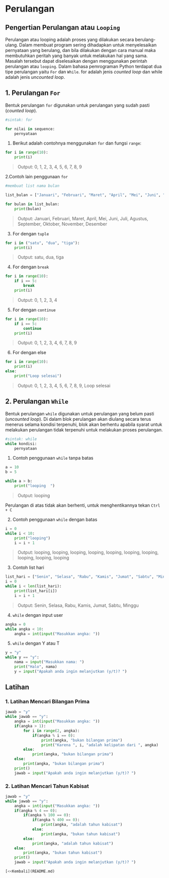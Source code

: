 <h1>Perulangan</h1>

## Pengertian Perulangan atau `Looping`

Perulangan atau looping adalah proses yang dilakukan secara berulang-ulang. Dalam membuat program sering dihadapkan untuk menyelesaikan pernyataan yang berulang, dan bila dilakukan dengan cara manual maka membutuhkan peritah yang banyak untuk melakukan hal yang sama. Masalah tersebut dapat diselesaikan dengan menggunakan perintah perulangan atau `looping`.
Dalam bahasa pemrograman Python terdapat dua tipe perulangan yaitu `For` dan `While`. for adalah jenis *counted loop* dan while adalah jenis *uncounted loop*.

## 1. Perulangan `For`
Bentuk perulangan `for` digunakan untuk perulangan yang sudah pasti (*counted loop*).

```python
#sintak: for

for nilai in sequence:
    pernyataan
```

1. Berikut adalah contohnya menggunakan `for` dan fungsi `range`:

```python
for i in range(10):
    print(i)
```
> Output: 0, 1, 2, 3, 4, 5, 6, 7, 8, 9

2.Contoh lain penggunaan `for`

```python
#membuat list nama bulan

list_bulan = ["Januari", "Februari", "Maret", "April", "Mei", "Juni", "Juli", "Agustus", "September", "Oktober", "November", "Desember"]

for bulan in list_bulan:
    print(bulan)
```
> Output: Januari, Februari, Maret, April, Mei, Juni, Juli, Agustus, September, Oktober, November, Desember

3. For dengan `tuple`

```python
for i in ("satu", "dua", "tiga"):
    print(i)
```
> Output: satu, dua, tiga  

4. For dengan `break`

```python
for i in range(10):
    if i == 5:
        break
    print(i)
```
> Output: 0, 1, 2, 3, 4

5. For dengan `continue`

```python
for i in range(10):
    if i == 5:
        continue
    print(i)
```
> Output: 0, 1, 2, 3, 4, 6, 7, 8, 9

6. For dengan else

```python
for i in range(10):
    print(i)
else:
    print("Loop selesai")
```
> Output: 0, 1, 2, 3, 4, 5, 6, 7, 8, 9, Loop selesai

## 2. Perulangan `While`
Bentuk perulangan `while` digunakan untuk perulangan yang belum pasti (*uncounted loop*). Di dalam blok perulangan akan diulang secara terus menerus selama kondisi terpenuhi, blok akan berhentu apabila syarat untuk melakukan perulangan tidak terpenuhi untuk melakukan proses perulangan. 

```python
#sintak: while
while kondisi:
    pernyataan
```

1. Contoh penggunaan `while` tanpa batas

```python
a = 10
b = 5

while a > b:
    print("looping  ")
```
> Output: looping

Perulangan di atas tidak akan berhenti, untuk menghentikannya tekan `Ctrl + C`

2. Contoh penggunaan `while` dengan batas

```python
i = 0
while i < 10:
    print("looping")
    i = i + 1
```
> Output: looping, looping, looping, looping, looping, looping, looping, looping, looping, looping

3. Contoh list hari

```python
list_hari = ["Senin", "Selasa", "Rabu", "Kamis", "Jumat", "Sabtu", "Minggu"]
i = 0
while i < len(list_hari):
    print(list_hari[i])
    i = i + 1
```
> Output: Senin, Selasa, Rabu, Kamis, Jumat, Sabtu, Minggu

4. `while` dengan input user

```python
angka = 0
while angka < 10:
    angka = int(input("Masukkan angka: "))
```
5. `while` dengan Y atau T

```python
y = "y"
while y == "y":
    nama = input("Masukkan nama: ")
    print("Halo", nama)
    y = input("Apakah anda ingin melanjutkan (y/t)? ")
```

## Latihan
### 1. Latihan Mencari Bilangan Prima
```python
jawab = "y"
while jawab == "y":
    angka = int(input("Masukkan angka: "))
    if(angka > 1):
        for i in range(2, angka):
            if(angka % i == 0):
                print(angka, "bukan bilangan prima")
                print("Karena ", i, "adalah kelipatan dari ", angka)
        else:
            print(angka, "bukan bilangan prima")
    else:
        print(angka, "bukan bilangan prima")
    print()
    jawab = input("Apakah anda ingin melanjutkan (y/t)? ")
```

### 2. Latihan Mencari Tahun Kabisat
```python
jawab = "y"
while jawab == "y":
    angka = int(input("Masukkan angka: "))
    if(angka % 4 == 0):
        if(angka % 100 == 0):
            if(angka % 400 == 0):
                print(angka, "adalah tahun kabisat")
            else:
                print(angka, "bukan tahun kabisat")
        else:
            print(angka, "adalah tahun kabisat")
    else:
        print(angka, "bukan tahun kabisat")
    print()
    jawab = input("Apakah anda ingin melanjutkan (y/t)? ")

[<<Kembali](README.md)